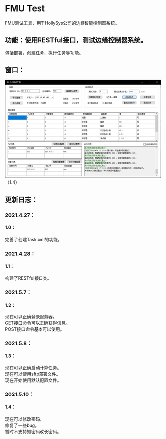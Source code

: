 # FMU Test
FMU测试工具，用于HollySys公司的边缘智能控制器系统。
## 功能：使用RESTful接口，测试边缘控制器系统。  
包括部署，创建任务，执行任务等功能。
## 窗口：
![image](https://github.com/Firemountaincold/PLC-Test/blob/main/Image.png)（1.4）
## 更新日志：
### 2021.4.27：
#### 1.0：
完善了创建Task.xml的功能。
### 2021.4.28：
#### 1.1：
构建了RESTful接口类。
### 2021.5.7：
#### 1.2：
现在可以正确登录服务器。  
GET接口命令可以正确获得信息。  
POST接口命令基本可以使用。
### 2021.5.8：
#### 1.3：
现在可以正确启动计算任务。   
现在可以使用sftp部署文件。  
现在开始使用默认配置文件。
### 2021.5.10： 
#### 1.4：
现在可以修改密码。  
修复了一些bug。  
暂时不支持短密码改长密码。  



